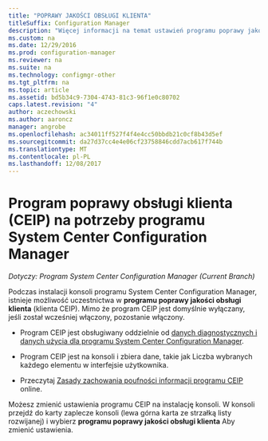 ```yaml
---
title: "POPRAWY JAKOŚCI OBSŁUGI KLIENTA"
titleSuffix: Configuration Manager
description: "Więcej informacji na temat ustawień programu poprawy jakości obsługi klienta programu System Center Configuration Manager."
ms.custom: na
ms.date: 12/29/2016
ms.prod: configuration-manager
ms.reviewer: na
ms.suite: na
ms.technology: configmgr-other
ms.tgt_pltfrm: na
ms.topic: article
ms.assetid: bd5b34c9-7304-4743-81c3-96f1e0c80702
caps.latest.revision: "4"
author: aczechowski
ms.author: aaroncz
manager: angrobe
ms.openlocfilehash: ac34011ff527f4f4e4cc50bbdb21c0cf8b43d5ef
ms.sourcegitcommit: da27d37cc4e4e06cf23758846cdd7acb617f744b
ms.translationtype: MT
ms.contentlocale: pl-PL
ms.lasthandoff: 12/08/2017
---
```

# <a name="customer-experience-improvement-program-ceip-for-system-center-configuration-manager"></a>Program poprawy obsługi klienta (CEIP) na potrzeby programu System Center Configuration Manager

*Dotyczy: Program System Center Configuration Manager (Current Branch)*

Podczas instalacji konsoli programu System Center Configuration Manager, istnieje możliwość uczestnictwa w **programu poprawy jakości obsługi klienta** (klienta CEIP). Mimo że program CEIP jest domyślnie wyłączany, jeśli został wcześniej włączony, pozostanie włączony.  

-   Program CEIP jest obsługiwany oddzielnie od [danych diagnostycznych i danych użycia dla programu System Center Configuration Manager](../../../core/plan-design/diagnostics/diagnostics-and-usage-data.md).  

-   Program CEIP jest na konsoli i zbiera dane, takie jak Liczba wybranych każdego elementu w interfejsie użytkownika.  

-   Przeczytaj [Zasady zachowania poufności informacji programu CEIP](https://www.microsoft.com/products/ceip/en-us/privacypolicy.mspx) online.  

Możesz zmienić ustawienia programu CEIP na instalację konsoli. W konsoli przejdź do karty zaplecze konsoli (lewa górna karta ze strzałką listy rozwijanej) i wybierz **programu poprawy jakości obsługi klienta** Aby zmienić ustawienia.  
